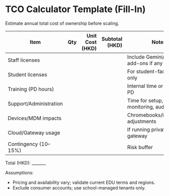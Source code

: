 # TCO Calculator Template (Fill-In)

Estimate annual total cost of ownership before scaling.

| Item | Qty | Unit Cost (HKD) | Subtotal (HKD) | Notes |
| --- | ---:| ---:| ---:| --- |
| Staff licenses |  |  |  | Include Gemini/Copilot add-ons if any |
| Student licenses |  |  |  | For student-facing tools only |
| Training (PD hours) |  |  |  | Internal time or external PD |
| Support/Administration |  |  |  | Time for setup, monitoring, audits |
| Devices/MDM impacts |  |  |  | Chromebooks/iPads/filters adjustments |
| Cloud/Gateway usage |  |  |  | If running private LLM gateway |
| Contingency (10–15%) |  |  |  | Risk buffer |

Total (HKD): _______

Assumptions:
- Pricing and availability vary; validate current EDU terms and regions.
- Exclude consumer accounts; use school-managed tenants only.


